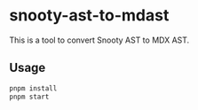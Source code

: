 # snooty-ast-to-mdast

This is a tool to convert Snooty AST to MDX AST.

## Usage

```bash
pnpm install
pnpm start
```
